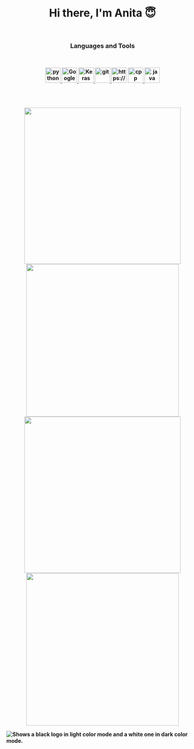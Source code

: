 <p>
<h1 align="center"><b>Hi there, I'm Anita 😇</h1>
</p>



<br />
<p>
<h3 align="center"> Languages and Tools</h3>
</p>
<br />
<p align="center">
  <a href="https://www.python.org/" target="_blank"> <img
      src="https://raw.githubusercontent.com/jmnote/z-icons/master/svg/python.svg" alt="python" width="40"
      height="40" /> </a>
  <a href="https://colab.research.google.com " target="_blank"> <img
      src="https://upload.wikimedia.org/wikipedia/commons/d/d0/Google_Colaboratory_SVG_Logo.svg"
      alt="Google Colaboratory" width="40" height="40" /> </a>
  <a href="https://keras.io/" target="_blank"> <img
      src="https://upload.wikimedia.org/wikipedia/commons/a/ae/Keras_logo.svg" alt="Keras" width="40" height="40" />
  </a>
  <a href="https://www.github.com" target="_blank"> <img
      src="https://raw.githubusercontent.com/jmnote/z-icons/master/svg/git.svg" alt="git" width="40" height="40" /> </a>
  <img alt="https://www.github.com" width="40px"
    src="https://docs.google.com/uc?export=download&id=1fkb6h66GdyddiOlDGXZecngQQoFs9yV0" />
  <a href="https://cppreference.com/" target="_blank"> <img
      src="https://raw.githubusercontent.com/jmnote/z-icons/master/svg/cpp.svg" alt="cpp" width="40" height="40" /> </a>
  <a href="https://www.java.com/" target="_blank"> <img
      src="https://raw.githubusercontent.com/jmnote/z-icons/master/svg/java.svg" alt="java" width="40" height="40" />
  </a>
</p>
<br />





<br />
<p align="center">
  <img src="https://github-readme-stats.vercel.app/api?username=AnitaKamani&theme=radical&show_icons=true"
    width="410" />
  <img src="https://github-readme-stats.vercel.app/api/top-langs/?username=AnitaKamani&layout=compact&theme=radical"
    width="400" />


  <img src="https://github-readme-stats.vercel.app/api?username=AnitaKamani&theme=swift&show_icons=true" width="410" />
  <img src="https://github-readme-stats.vercel.app/api/top-langs/?username=AnitaKamani&layout=compact&theme=swift"
    width="400" />

</p>

<picture>
  <source media="(prefers-color-scheme: dark)" srcset="https://raw.githubusercontent.com/GiorgosXou/Random-stuff/main/Programming/StackOverflow/Answers/70200610_11465149/w.png">
  <source media="(prefers-color-scheme: light)" srcset="https://raw.githubusercontent.com/GiorgosXou/Random-stuff/main/Programming/StackOverflow/Answers/70200610_11465149/b.png">
  <img alt="Shows a black logo in light color mode and a white one in dark color mode." src="https://user-images.githubusercontent.com/25423296/163456779-a8556205-d0a5-45e2-ac17-42d089e3c3f8.png">
</picture>

